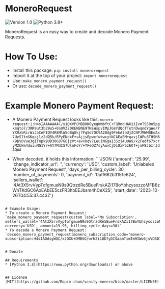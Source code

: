 # MoneroRequest
![Version 1.0](https://img.shields.io/badge/Version-1.0.0-orange.svg)
![Python 3.8+](https://img.shields.io/badge/Python-3.8+-3776ab.svg)

MoneroRequest is an easy way to create and decode Monero Payment Requests.


# How To Use:
* Install this package: `pip install monerorequest`
* Import it at the top of your project: `import monerorequest`
* Use: `make_monero_payment_request()`
* Or use: `decode_monero_payment_request()`

# Example Monero Payment Request:
* A Monero Payment Request looks like this: 
```monero-request:1:H4sIAAAAAAAC/y1QXVPCMBD8K0yegWmbftC+FQRndHAUiiIvmTS50o5pgkmqto7/3RR9ut3b29u5+0a0VZ20KENBNE9TNEWspvIMpJG8YdQqTTotnDwqndYgWe/YYX9zbRirWiJoCePIQV4R8MlWSdBq8kj7FqSd7OC9A2Odg9PekAtoUjZCNPJMWM8EoAx7UyS7tnSKqsjlz2dQ5k/RPyENdxF+sAjjsEpwxfwkwcytNCAEaEM+qavjIWFu8THSH8/9pVDVue3gITXpk9UD30G07GCjzVt+avxkqV7LeuiNGga13Szj4UUW9/x2Fedf67xcryM2bHa4duiuNG1Yr+AY7MdIS7UlnFoY/+YFeOZ7syAuvCjDi8xP5zEOT+jnF8JbIrJdAQAA```

* When decoded, it holds this information: ```JSON
{'amount': '25.99', 'change_indicator_url': '', 'currency': 'USD', 'custom_label': 'Unlabeled Monero Payment Request', 'days_per_billing_cycle': 30, 'number_of_payments': 0, 'payment_id': '0aff662b3151e624', 'sellers_wallet': '4At3X5rvVypTofgmueN9s9QtrzdRe5BueFrskAZi17BoYbhzysozzoMFB6zWnTKdGC6AxEAbEE5czFR3hbEEJbsm4hCeX2S', 'start_date': '2023-10-26T04:55:37.443Z'}
```

# Example Usage:
* To create a Monero Payment Request: `make_monero_payment_request(custom_label='My Subscription', sellers_wallet='4At3X5rvVypTofgmueN9s9QtrzdRe5BueFrskAZi17BoYbhzysozzoMFB6zWnTKdGC6AxEAbEE5czFR3hbEEJbsm4hCeX2S', currency='USD', amount=19.95, billing_cycle_days=30)`
* To decode a Monero Payment Request: `decode_monero_payment_request(monero_subscription_code='monero-subscription:H4sIAOdsgWQC/x2OXU+DMBSG/wrh2i18D7yDCSaamTimTm9IWw6jsVDSD7U1/nfpLk7OyXue5Hl/faKl4lPHEAbm33r+QWy9VmM3kgi6KMpn/8bzJTAGQnbfaN3KkUmp4nMqvl7NcuLDZdLwVMjiWQnbHyGtNDRCfpYfNNxV/B2P1khuLT80VWbf5tNjf7/Pyp+6xHWdEtsc43G9HrCcknEP56h1UqKFgJkYp3tp71yEJq5n5w+LbZGuwYLMBLPqaH8tFSZDmO+iPAUYUE+u1RUSquuRAkdEQRRvgmwT5O6HKWN0vnTEEAYrY+TKxMHfP4UYQxEZAQAA')`


# Donate

## Requirements
* [Python 3.8](https://www.python.org/downloads/) or above


## License
[MIT](https://github.com/Equim-chan/vanity-monero/blob/master/LICENSE)
